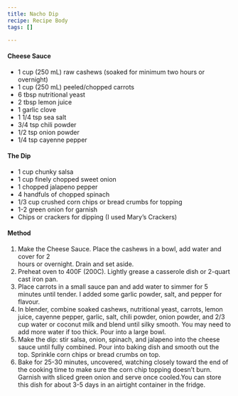 ```yaml
---
title: Nacho Dip
recipe: Recipe Body
tags: []

---
```

#### Cheese Sauce

* 1 cup (250 mL) raw cashews (soaked for minimum two hours or overnight)
* 1 cup (250 mL) peeled/chopped carrots
* 6 tbsp nutritional yeast
* 2 tbsp lemon juice
* 1 garlic clove
* 1 1/4 tsp sea salt
* 3/4 tsp chili powder
* 1/2 tsp onion powder
* 1/4 tsp cayenne pepper

#### The Dip

* 1 cup chunky salsa
* 1 cup finely chopped sweet onion
* 1 chopped jalapeno pepper
* 4 handfuls of chopped spinach
* 1/3 cup crushed corn chips or bread crumbs for topping
* 1-2 green onion for garnish
* Chips or crackers for dipping (I used Mary’s Crackers)

#### Method

1. Make the Cheese Sauce. Place the cashews in a bowl, add water and cover for 2  
   hours or overnight. Drain and set aside. 
2. Preheat oven to 400F (200C). Lightly grease a casserole dish or 2-quart cast iron pan.
3. Place carrots in a small sauce pan and add water to simmer for 5 minutes until tender. I added some garlic powder, salt, and pepper for flavour.
4. In blender, combine soaked cashews, nutritional yeast, carrots, lemon juice, cayenne pepper, garlic, salt, chili powder, onion powder, and 2/3 cup water or coconut milk and blend until silky smooth. You may need to add more water if too thick. Pour into a large bowl. 
5. Make the dip: stir salsa, onion, spinach, and jalapeno into the cheese sauce until fully combined. Pour into baking dish and smooth out the top. Sprinkle corn chips or bread crumbs on top. 
6. Bake for 25-30 minutes, uncovered, watching closely toward the end of the cooking time to make sure the corn chip topping doesn’t burn. Garnish with sliced green onion and serve once cooled.You can store this dish for about 3-5 days in an airtight container in the fridge.